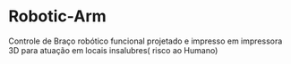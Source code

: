 # Robotic-Arm
Controle de Braço robótico funcional projetado e impresso em impressora 3D para atuação em locais insalubres( risco ao Humano)
